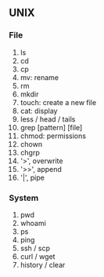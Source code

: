 ## UNIX

### File

1. ls
1. cd
1. cp
1. mv: rename
1. rm
1. mkdir
1. touch: create a new file
1. cat: display
1. less / head / tails
1. grep [pattern] [file]
1. chmod: permissions
1. chown
1. chgrp
1. '>', overwrite
1. '>>', append
1. '|', pipe

### System

1. pwd
1. whoami
1. ps
1. ping
1. ssh / scp
1. curl / wget
1. history / clear